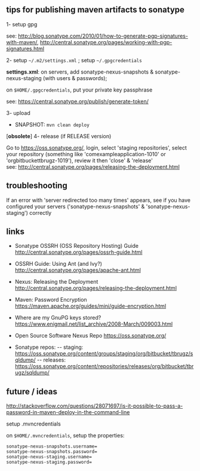 
tips for publishing maven artifacts to sonatype
-----------------------------------------------

1- setup gpg

see: http://blog.sonatype.com/2010/01/how-to-generate-pgp-signatures-with-maven/,
http://central.sonatype.org/pages/working-with-pgp-signatures.html


2- setup `~/.m2/settings.xml` ; setup `~/.gpgcredentials`

**settings.xml**: on servers, add sonatype-nexus-snapshots & sonatype-nexus-staging (with users & passwords);

on `$HOME/.gpgcredentials`, put your private key passphrase

see: https://central.sonatype.org/publish/generate-token/


3- upload

* SNAPSHOT: `mvn clean deploy`

<!--
(ant - deprecated)
* SNAPSHOT: **publish-sonatype-snapshot** - `ant clean test publish-sonatype-snapshot`

* RELEASE: **publish-sonatype-release** - `ant clean test publish-sonatype-release`

(do not forget to `ant resolve` if needed)

3.1- upload maven modules (sqlmigrate, sqldump-jopendoc, sqldump-logback & sqldump-mondrian)

* SNAPSHOT:  
	`(cd sqlmigrate && mvn clean deploy)`  
	`(cd sqldump-jopendoc && mvn clean deploy)`  
	`(cd sqldump-logback && mvn clean deploy)`  
	`(cd sqldump-mondrian && mvn clean deploy)`  

* RELEASE:  
	`(cd sqlmigrate && mvn clean javadoc:jar deploy -P release)`  
	`(cd sqldump-jopendoc && mvn clean javadoc:jar deploy -P release)`  
	`(cd sqldump-logback && mvn clean javadoc:jar deploy -P release)`  
	`(cd sqldump-mondrian && mvn clean javadoc:jar deploy -P release)`  
-->


[**obsolete**] 4- release (if RELEASE version) 

Go to <https://oss.sonatype.org/>, login, select 'staging repositories', select your repository (something like
'comexampleapplication-1010' or 'orgbitbuckettbrugz-1019'), review it then 'close' & 'release'  
see: http://central.sonatype.org/pages/releasing-the-deployment.html


troubleshooting
---------------

If an error with 'server redirected too many times' appears, see if you have configured your servers
('sonatype-nexus-snapshots' & 'sonatype-nexus-staging') correctly


links
-----

- Sonatype OSSRH (OSS Repository Hosting) Guide
http://central.sonatype.org/pages/ossrh-guide.html

- OSSRH Guide: Using Ant (and Ivy?)
http://central.sonatype.org/pages/apache-ant.html

- Nexus: Releasing the Deployment
http://central.sonatype.org/pages/releasing-the-deployment.html

- Maven: Password Encryption
https://maven.apache.org/guides/mini/guide-encryption.html

- Where are my GnuPG keys stored?
https://www.enigmail.net/list_archive/2008-March/009003.html

- Open Source Software Nexus Repo
https://oss.sonatype.org/

- Sonatype repos:
-- staging: https://oss.sonatype.org/content/groups/staging/org/bitbucket/tbrugz/sqldump/
-- releases: https://oss.sonatype.org/content/repositories/releases/org/bitbucket/tbrugz/sqldump/


future / ideas
------
http://stackoverflow.com/questions/28071697/is-it-possible-to-pass-a-password-in-maven-deploy-in-the-command-line

setup .mvncredentials

on `$HOME/.mvncredentials`, setup the properties:

	sonatype-nexus-snapshots.username=
	sonatype-nexus-snapshots.password=
	sonatype-nexus-staging.username=
	sonatype-nexus-staging.password=

